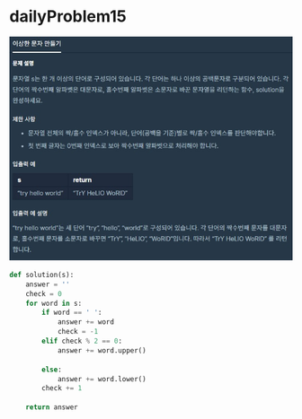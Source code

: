 # dailyProblem15

![dailyProblem15](dailyProblem15.assets/dailyProblem15.jpg)

```python
def solution(s):
    answer = ''
    check = 0
    for word in s:
        if word == ' ':
            answer += word
            check = -1
        elif check % 2 == 0:
            answer += word.upper()

        else:
            answer += word.lower()
        check += 1

    return answer
```

